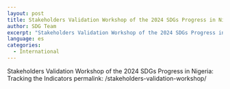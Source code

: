```yaml
---
layout: post
title: Stakeholders Validation Workshop of the 2024 SDGs Progress in Nigeria
author: SDG Team
excerpt: "Stakeholders Validation Workshop of the 2024 SDGs Progress in Nigeria: Tracking the Indicators"
language: es
categories:
  - International
---
```

Stakeholders Validation Workshop of the 2024 SDGs Progress in Nigeria: Tracking the Indicators
permalink: /stakeholders-validation-workshop/
